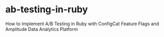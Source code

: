 # ab-testing-in-ruby
How to Implement A/B Testing in Ruby with ConfigCat Feature Flags and Amplitude Data Analytics Platform
